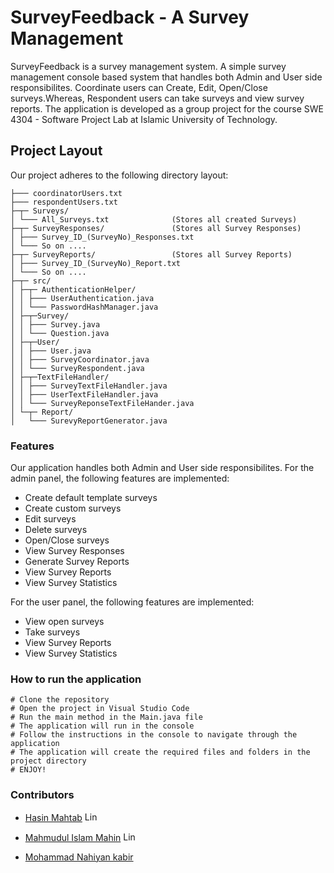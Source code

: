 # SurveyFeedback - A Survey Management

SurveyFeedback is a survey management system. A simple survey management console based system that handles both Admin and User side responsibilites. Coordinate users can Create, Edit, Open/Close surveys.Whereas, Respondent users can take surveys and view survey reports. The application is developed as a group project for the course SWE 4304 - Software Project Lab at Islamic University of Technology.

## Project Layout

Our project adheres to the following directory layout:

```
├─── coordinatorUsers.txt
├─── respondentUsers.txt
├─┬─ Surveys/
│ └─── All_Surveys.txt              (Stores all created Surveys)
├─┬─ SurveyResponses/               (Stores all Survey Responses)
│ ├─── Survey_ID_(SurveyNo)_Responses.txt
│ └─── So on ....
├─┬─ SurveyReports/                 (Stores all Survey Reports)
│ ├─── Survey_ID_(SurveyNo)_Report.txt
│ └─── So on ....
├─┬─ src/
│ ├─┬─ AuthenticationHelper/
│ │ ├─── UserAuthentication.java
│ │ └─── PasswordHashManager.java
│ ├─┬─Survey/
│ │ ├─── Survey.java
│ │ └─── Question.java
│ ├─┬─User/
│ │ ├─── User.java
│ │ ├─── SurveyCoordinator.java
│ │ └─── SurveyRespondent.java
│ ├─┬─TextFileHandler/
│ │ ├─── SurveyTextFileHandler.java
│ │ ├─── UserTextFileHandler.java
│ │ └─── SurveyReponseTextFileHander.java
│ └─┬─ Report/
│   └─── SurevyReportGenerator.java
```

### Features

Our application handles both Admin and User side responsibilites. For the admin panel, the following features are implemented:

- Create default template surveys
- Create custom surveys
- Edit surveys
- Delete surveys
- Open/Close surveys
- View Survey Responses
- Generate Survey Reports
- View Survey Reports
- View Survey Statistics

For the user panel, the following features are implemented:

- View open surveys
- Take surveys
- View Survey Reports
- View Survey Statistics

### How to run the application

```doc
# Clone the repository
# Open the project in Visual Studio Code
# Run the main method in the Main.java file
# The application will run in the console
# Follow the instructions in the console to navigate through the application
# The application will create the required files and folders in the project directory
# ENJOY!
```



### Contributors

- [Hasin Mahtab](github.com/hasin023) <a href="https://l.messenger.com/l.php?u=https%3A%2F%2Fwww.linkedin.com%2Fin%2Fhasin-mahtab-4b9640217%2F&h=AT0_BXRXckXdUsKDv6VfBn5dxXXDQluPGZ96aioD_A6HWgUAHcvXWWmb-iV7C_P9huZx4URbwGRk064bkoExCG6x3BIPVaEsxvPds-_81SXBtBpTdbJMKMrpcJplpgj4p05fIA" target="_blank"><img src="https://content.linkedin.com/content/dam/me/business/en-us/amp/brand-site/v2/bg/LI-Bug.svg.original.svg" alt="LinkedIn" width="20" height="15"></a>

- [Mahmudul Islam Mahin](github.com/MI-Mahin) <a href="www.linkedin.com/in/mahmudul-islam-mahin" target="_blank"><img src="https://content.linkedin.com/content/dam/me/business/en-us/amp/brand-site/v2/bg/LI-Bug.svg.original.svg" alt="LinkedIn" width="20" height="15"></a>
- [Mohammad Nahiyan kabir](github.com/Nahiyan3)
